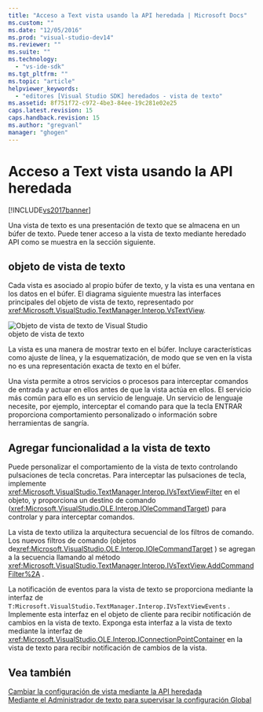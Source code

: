 ```yaml
---
title: "Acceso a Text vista usando la API heredada | Microsoft Docs"
ms.custom: ""
ms.date: "12/05/2016"
ms.prod: "visual-studio-dev14"
ms.reviewer: ""
ms.suite: ""
ms.technology: 
  - "vs-ide-sdk"
ms.tgt_pltfrm: ""
ms.topic: "article"
helpviewer_keywords: 
  - "editores [Visual Studio SDK] heredados - vista de texto"
ms.assetid: 8f751f72-c972-4be3-84ee-19c281e02e25
caps.latest.revision: 15
caps.handback.revision: 15
ms.author: "gregvanl"
manager: "ghogen"
---
```

# Acceso a Text vista usando la API heredada
[!INCLUDE[vs2017banner](../code-quality/includes/vs2017banner.md)]

Una vista de texto es una presentación de texto que se almacena en un búfer de texto.  Puede tener acceso a la vista de texto mediante heredado API como se muestra en la sección siguiente.  
  
## objeto de vista de texto  
 Cada vista es asociado al propio búfer de texto, y la vista es una ventana en los datos en el búfer.  El diagrama siguiente muestra las interfaces principales del objeto de vista de texto, representado por <xref:Microsoft.VisualStudio.TextManager.Interop.VsTextView>.  
  
 ![Objeto de vista de texto de Visual Studio](../extensibility/media/vstextview.png "vstextview")  
objeto de vista de texto  
  
 La vista es una manera de mostrar texto en el búfer.  Incluye características como ajuste de línea, y la esquematización, de modo que se ven en la vista no es una representación exacta de texto en el búfer.  
  
 Una vista permite a otros servicios o procesos para interceptar comandos de entrada y actuar en ellos antes de que la vista actúa en ellos.  El servicio más común para ello es un servicio de lenguaje.  Un servicio de lenguaje necesite, por ejemplo, interceptar el comando para que la tecla ENTRAR proporciona comportamiento personalizado o información sobre herramientas de sangría.  
  
## Agregar funcionalidad a la vista de texto  
 Puede personalizar el comportamiento de la vista de texto controlando pulsaciones de tecla concretas.  Para interceptar las pulsaciones de tecla, implemente <xref:Microsoft.VisualStudio.TextManager.Interop.IVsTextViewFilter> en el objeto, y proporciona un destino de comando \(<xref:Microsoft.VisualStudio.OLE.Interop.IOleCommandTarget>\) para controlar y para interceptar comandos.  
  
 La vista de texto utiliza la arquitectura secuencial de los filtros de comando.  Los nuevos filtros de comando \(objetos de<xref:Microsoft.VisualStudio.OLE.Interop.IOleCommandTarget> \) se agregan a la secuencia llamando al método <xref:Microsoft.VisualStudio.TextManager.Interop.IVsTextView.AddCommandFilter%2A> .  
  
 La notificación de eventos para la vista de texto se proporciona mediante la interfaz de `T:Microsoft.VisualStudio.TextManager.Interop.IVsTextViewEvents` .  Implemente esta interfaz en el objeto de cliente para recibir notificación de cambios en la vista de texto.  Exponga esta interfaz a la vista de texto mediante la interfaz de <xref:Microsoft.VisualStudio.OLE.Interop.IConnectionPointContainer> en la vista de texto para recibir notificación de cambios de la vista.  
  
## Vea también  
 [Cambiar la configuración de vista mediante la API heredada](../extensibility/changing-view-settings-by-using-the-legacy-api.md)   
 [Mediante el Administrador de texto para supervisar la configuración Global](../extensibility/using-the-text-manager-to-monitor-global-settings.md)
